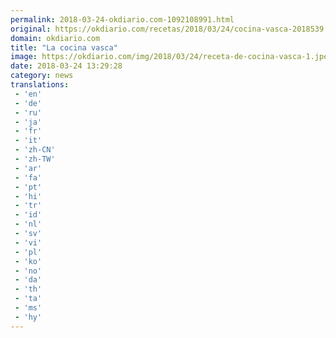```yaml
---
permalink: 2018-03-24-okdiario.com-1092108991.html
original: https://okdiario.com/recetas/2018/03/24/cocina-vasca-2018539
domain: okdiario.com
title: "La cocina vasca"
image: https://okdiario.com/img/2018/03/24/receta-de-cocina-vasca-1.jpeg
date: 2018-03-24 13:29:28
category: news
translations: 
 - 'en'
 - 'de'
 - 'ru'
 - 'ja'
 - 'fr'
 - 'it'
 - 'zh-CN'
 - 'zh-TW'
 - 'ar'
 - 'fa'
 - 'pt'
 - 'hi'
 - 'tr'
 - 'id'
 - 'nl'
 - 'sv'
 - 'vi'
 - 'pl'
 - 'ko'
 - 'no'
 - 'da'
 - 'th'
 - 'ta'
 - 'ms'
 - 'hy'
---
```



